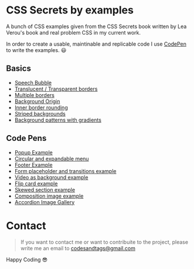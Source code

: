 # CSS Secrets by examples

A bunch of CSS examples given from the CSS Secrets book written by Lea Verou's book and real problem CSS in my current work.

In order to create a usable, maintinable and replicable code I use [CodePen](https://codepen.io) to write the examples. 😃

## Basics
- [Speech Bubble](https://codepen.io/codesandtags/pen/VEqBwG)
- [Translucent / Transparent borders](https://codepen.io/codesandtags/pen/qJggaZ)
- [Multiple borders](https://codepen.io/codesandtags/pen/ZqwwXz?editors=1100)
- [Background Origin](https://codepen.io/codesandtags/pen/gBqqJB)
- [Inner border rounding](https://codepen.io/codesandtags/pen/MPRBbW)
- [Striped backgrounds](https://codepen.io/codesandtags/pen/ReOzMy)
- [Background patterns with gradients](https://codepen.io/codesandtags/pen/VEoOdN)


## Code Pens
- [Popup Example](https://codepen.io/codesandtags/pen/OGVGGY)
- [Circular and expandable menu](https://codepen.io/codesandtags/pen/NmWqvX)
- [Footer Example](https://codepen.io/codesandtags/pen/wZvwpp)
- [Form placeholder and transitions example](https://codepen.io/codesandtags/pen/wZwZGB)
- [Video as background example](https://codepen.io/codesandtags/pen/RdzVeB)
- [Flip card example](https://codepen.io/codesandtags/pen/gEyMgr)
- [Skewed section example](https://codepen.io/codesandtags/pen/RdOWrw)
- [Composition image example](https://codepen.io/codesandtags/pen/BbENKe?editors=1100)
- [Accordion Image Gallery](https://codepen.io/codesandtags/pen/bMagOZ)


# Contact

> If you want to contact me or want to contribuite to the project, please write me an email to codesandtags@gmail.com

Happy Coding 😎
